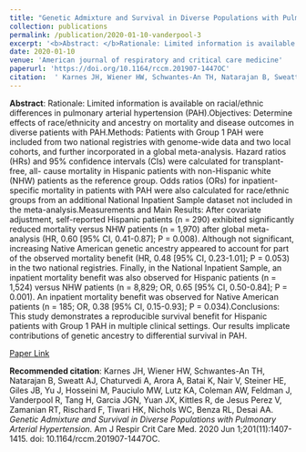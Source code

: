 ```yaml
--- 
title: "Genetic Admixture and Survival in Diverse Populations with Pulmonary Arterial Hypertension." 
collection: publications 
permalink: /publication/2020-01-10-vanderpool-3 
excerpt: '<b>Abstract: </b>Rationale: Limited information is available on racial/ethnic differences in pulmonary arterial hypertension (PAH).Objectives: Determine effects of race/ethnicity and ancestry on mortality and disease outcomes in diverse patients with PAH.Methods: Patients with Group 1 PAH were included from two national registries with genome [...]' 
date: 2020-01-10 
venue: 'American journal of respiratory and critical care medicine' 
paperurl: 'https://doi.org/10.1164/rccm.201907-1447OC' 
citation:  ' Karnes JH, Wiener HW, Schwantes-An TH, Natarajan B, Sweatt AJ, Chaturvedi A, Arora A, Batai K, Nair V, Steiner HE, Giles JB, Yu J, Hosseini M, Pauciulo MW, Lutz KA, Coleman AW, Feldman J, Vanderpool R, Tang H, Garcia JGN, Yuan JX, Kittles R, de Jesus Perez V, Zamanian RT, Rischard F, Tiwari HK, Nichols WC, Benza RL, Desai AA. <i>Genetic Admixture and Survival in Diverse Populations with Pulmonary Arterial Hypertension.</i> Am J Respir Crit Care Med. 2020 Jun 1;201(11):1407-1415. doi: 10.1164/rccm.201907-1447OC.' 
--- 
```

<b>Abstract</b>:  Rationale: Limited information is available on racial/ethnic differences in pulmonary arterial hypertension (PAH).Objectives: Determine effects of race/ethnicity and ancestry on mortality and disease outcomes in diverse patients with PAH.Methods: Patients with Group 1 PAH were included from two national registries with genome-wide data and two local cohorts, and further incorporated in a global meta-analysis. Hazard ratios (HRs) and 95% confidence intervals (CIs) were calculated for transplant-free, all- cause mortality in Hispanic patients with non-Hispanic white (NHW) patients as the reference group. Odds ratios (ORs) for inpatient-specific mortality in patients with PAH were also calculated for race/ethnic groups from an additional National Inpatient Sample dataset not included in the meta-analysis.Measurements and Main Results: After covariate adjustment, self-reported Hispanic patients (n = 290) exhibited significantly reduced mortality versus NHW patients (n = 1,970) after global meta-analysis (HR, 0.60 [95% CI, 0.41-0.87]; P = 0.008). Although not significant, increasing Native American genetic ancestry appeared to account for part of the observed mortality benefit (HR, 0.48 [95% CI, 0.23-1.01]; P = 0.053) in the two national registries. Finally, in the National Inpatient Sample, an inpatient mortality benefit was also observed for Hispanic patients (n = 1,524) versus NHW patients (n = 8,829; OR, 0.65 [95% CI, 0.50-0.84]; P = 0.001). An inpatient mortality benefit was observed for Native American patients (n = 185; OR, 0.38 [95% CI, 0.15-0.93]; P = 0.034).Conclusions: This study demonstrates a reproducible survival benefit for Hispanic patients with Group 1 PAH in multiple clinical settings. Our results implicate contributions of genetic ancestry to differential survival in PAH.  
 
[Paper Link](https://doi.org/10.1164/rccm.201907-1447OC) 
 
<b>Recommended citation</b>:  Karnes JH, Wiener HW, Schwantes-An TH, Natarajan B, Sweatt AJ, Chaturvedi A, Arora A, Batai K, Nair V, Steiner HE, Giles JB, Yu J, Hosseini M, Pauciulo MW, Lutz KA, Coleman AW, Feldman J, Vanderpool R, Tang H, Garcia JGN, Yuan JX, Kittles R, de Jesus Perez V, Zamanian RT, Rischard F, Tiwari HK, Nichols WC, Benza RL, Desai AA. <i>Genetic Admixture and Survival in Diverse Populations with Pulmonary Arterial Hypertension.</i> Am J Respir Crit Care Med. 2020 Jun 1;201(11):1407-1415. doi: 10.1164/rccm.201907-1447OC. 
